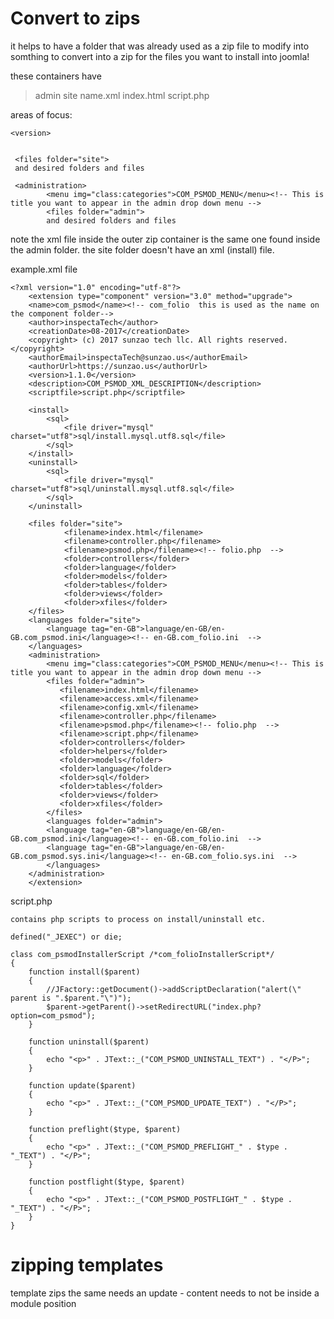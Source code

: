 
# Convert to zips

it helps to have a folder that was already used as a zip file to modify into
somthing to convert into a zip for the files you want to install into joomla!

these containers have 
> admin
> site
name.xml
index.html
script.php

areas of focus:
```
<version>


 <files folder="site">
 and desired folders and files
 
 <administration>
        <menu img="class:categories">COM_PSMOD_MENU</menu><!-- This is title you want to appear in the admin drop down menu -->
        <files folder="admin">
		and desired folders and files
```

note the xml file inside the outer zip container is the same one found inside the admin folder.
the site folder doesn't have an xml (install) file.

example.xml file 
```
<?xml version="1.0" encoding="utf-8"?>
    <extension type="component" version="3.0" method="upgrade">
    <name>com_psmod</name><!-- com_folio  this is used as the name on the component folder-->
    <author>inspectaTech</author>
    <creationDate>08-2017</creationDate>
    <copyright> (c) 2017 sunzao tech llc. All rights reserved.</copyright>
    <authorEmail>inspectaTech@sunzao.us</authorEmail>
    <authorUrl>https://sunzao.us</authorUrl>
    <version>1.1.0</version>
    <description>COM_PSMOD_XML_DESCRIPTION</description>
    <scriptfile>script.php</scriptfile>

    <install>
        <sql>
            <file driver="mysql" charset="utf8">sql/install.mysql.utf8.sql</file>
        </sql>
    </install>
    <uninstall>
        <sql>
            <file driver="mysql" charset="utf8">sql/uninstall.mysql.utf8.sql</file>
        </sql>
    </uninstall>

    <files folder="site">
            <filename>index.html</filename>
            <filename>controller.php</filename>
            <filename>psmod.php</filename><!-- folio.php  -->
            <folder>controllers</folder>
            <folder>language</folder>
            <folder>models</folder>
            <folder>tables</folder>
            <folder>views</folder>
            <folder>xfiles</folder>
    </files>
    <languages folder="site">
        <language tag="en-GB">language/en-GB/en-GB.com_psmod.ini</language><!-- en-GB.com_folio.ini  -->
    </languages>
    <administration>
        <menu img="class:categories">COM_PSMOD_MENU</menu><!-- This is title you want to appear in the admin drop down menu -->
        <files folder="admin">
           <filename>index.html</filename>
           <filename>access.xml</filename>
           <filename>config.xml</filename>
           <filename>controller.php</filename>
           <filename>psmod.php</filename><!-- folio.php  -->
		   <filename>script.php</filename>
           <folder>controllers</folder>
           <folder>helpers</folder>
           <folder>models</folder>
		   <folder>language</folder>
           <folder>sql</folder>
           <folder>tables</folder>
           <folder>views</folder>
           <folder>xfiles</folder>
        </files>
        <languages folder="admin">
        <language tag="en-GB">language/en-GB/en-GB.com_psmod.ini</language><!-- en-GB.com_folio.ini  -->
        <language tag="en-GB">language/en-GB/en-GB.com_psmod.sys.ini</language><!-- en-GB.com_folio.sys.ini  -->
        </languages>
    </administration>
    </extension>
```

script.php

	contains php scripts to process on install/uninstall etc.
```
defined("_JEXEC") or die;

class com_psmodInstallerScript /*com_folioInstallerScript*/
{
    function install($parent)
    {
        //JFactory::getDocument()->addScriptDeclaration("alert(\" parent is ".$parent."\")");
        $parent->getParent()->setRedirectURL("index.php?option=com_psmod");
    }

    function uninstall($parent)
    {
        echo "<p>" . JText::_("COM_PSMOD_UNINSTALL_TEXT") . "</P>";
    }

    function update($parent)
    {
        echo "<p>" . JText::_("COM_PSMOD_UPDATE_TEXT") . "</P>";
    }

    function preflight($type, $parent)
    {
        echo "<p>" . JText::_("COM_PSMOD_PREFLIGHT_" . $type . "_TEXT") . "</P>";
    }

    function postflight($type, $parent)
    {
        echo "<p>" . JText::_("COM_PSMOD_POSTFLIGHT_" . $type . "_TEXT") . "</P>";
    }
}
```

# zipping templates

template zips the same
needs an update - content needs to not be inside a module position